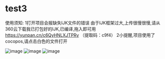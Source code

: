 # test3

使用须知:
1打开项目会报缺失IJK文件的错误
 由于IJK框架过大,上传很慢很慢,请从360云下载我已打包好的IJK,已编译,拖入即可用
 https://yunpan.cn/c6QyHNLXJTPRy （提取码：c9f4）
2小提醒,项目使用了cocopos,请点击白色的文件打开

![image](https://github.com/xxxx.jpg)
![image](https://github.com/xxxx.jpg)
![image](https://github.com/xxxx.jpg)
